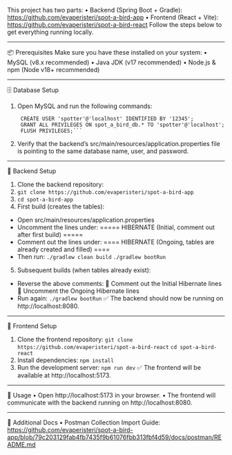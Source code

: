 This project has two parts:
•	Backend (Spring Boot + Gradle): https://github.com/evaperisteri/spot-a-bird-app
•	Frontend (React + Vite): https://github.com/evaperisteri/spot-a-bird-react
Follow the steps below to get everything running locally.
________________________________________
📦 Prerequisites
Make sure you have these installed on your system:
•	MySQL (v8.x recommended)
•	Java JDK (v17 recommended)
•	Node.js & npm (Node v18+ recommended)
________________________________________
🗄️ Database Setup
1.	Open MySQL and run the following commands:
    ```CREATE DATABASE spot_a_bird_db;
     CREATE USER 'spotter'@'localhost' IDENTIFIED BY '12345';
     GRANT ALL PRIVILEGES ON spot_a_bird_db.* TO 'spotter'@'localhost';
     FLUSH PRIVILEGES;```
2.	Verify that the backend’s src/main/resources/application.properties file is pointing to the same database name, user, and password.
________________________________________
🔧 Backend Setup
1.	Clone the backend repository:
2.	```git clone https://github.com/evaperisteri/spot-a-bird-app```
3.	```cd spot-a-bird-app```
4.	First build (creates the tables):
  -	Open src/main/resources/application.properties
  -	Uncomment the lines under:
    ===== HIBERNATE (Initial, comment out after first build) =====
  -	Comment out the lines under:
 	==== HIBERNATE (Ongoing, tables are already created and filled) ====
  - Then run:
    ```./gradlew clean build```
    ```./gradlew bootRun```
5.	Subsequent builds (when tables already exist):
  -	Reverse the above comments:
  	Comment out the Initial Hibernate lines
  	Uncomment the Ongoing Hibernate lines
  -	Run again:
     ```./gradlew bootRun```
✅ The backend should now be running on http://localhost:8080.
________________________________________
🎨 Frontend Setup
1.	Clone the frontend repository:
      ```git clone https://github.com/evaperisteri/spot-a-bird-react```
	```cd spot-a-bird-react```
2.	Install dependencies:
      ```npm install```
3.	Run the development server:
      ```npm run dev```
✅ The frontend will be available at http://localhost:5173.
________________________________________
🚀 Usage
•	Open http://localhost:5173 in your browser.
•	The frontend will communicate with the backend running on http://localhost:8080.
________________________________________
📖 Additional Docs
•	Postman Collection Import Guide: https://github.com/evaperisteri/spot-a-bird-app/blob/79c203129fab4fb7435f9b61076fbb313fbf4d59/docs/postman/README.md
